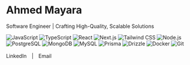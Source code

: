 <div align="left">
  <h1>Ahmed Mayara</h1>
  <p>Software Engineer | Crafting High-Quality, Scalable Solutions</p>
</div>

<div align="left">
  <img src="https://img.shields.io/badge/-JavaScript-000?style=flat&logo=javascript" alt="JavaScript">
  <img src="https://img.shields.io/badge/-TypeScript-000?style=flat&logo=typescript" alt="TypeScript">
  <img src="https://img.shields.io/badge/-React-000?style=flat&logo=react" alt="React">
  <img src="https://img.shields.io/badge/-Next.js-000?style=flat&logo=next.js" alt="Next.js">
  <img src="https://img.shields.io/badge/-Tailwind%20CSS-000?style=flat&logo=tailwind%20css" alt="Tailwind CSS">
  <img src="https://img.shields.io/badge/-Node.js-000?style=flat&logo=node.js" alt="Node.js">
  <img src="https://img.shields.io/badge/-PostgreSQL-000?style=flat&logo=postgresql" alt="PostgreSQL">
  <img src="https://img.shields.io/badge/-MongoDB-000?style=flat&logo=mongodb" alt="MongoDB">
  <img src="https://img.shields.io/badge/-MySQL-000?style=flat&logo=mysql" alt="MySQL">
  <img src="https://img.shields.io/badge/-Prisma-000?style=flat&logo=prisma" alt="Prisma">
  <img src="https://img.shields.io/badge/-Drizzle-000?style=flat&logo=drizzle" alt="Drizzle">
  <img src="https://img.shields.io/badge/-Docker-000?style=flat&logo=docker" alt="Docker">
  <img src="https://img.shields.io/badge/-Git-000?style=flat&logo=git" alt="Git">
</div>

<br>

<div align="left">
  <a href="https://www.linkedin.com/in/ahmed-mayara-1393882a0" style="text-decoration: none; margin-right: 10px;">LinkedIn</a> |
  <a href="mailto:ahmedmayara789@gmail.com" style="text-decoration: none; margin-left: 10px;">Email</a>
</div>
